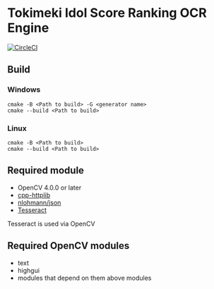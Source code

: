 # Tokimeki Idol Score Ranking OCR Engine

[![CircleCI](https://circleci.com/gh/AinoMegumi/TokidolRankingOCREngine.svg?style=svg)](https://circleci.com/gh/AinoMegumi/TokidolRankingOCREngine)

## Build

### Windows

```shell
cmake -B <Path to build> -G <generator name>
cmake --build <Path to build>
```

### Linux

```shell
cmake -B <Path to build>
cmake --build <Path to build>
```

## Required module

- OpenCV 4.0.0 or later
- [cpp-httplib](https://github.com/yhirose/cpp-httplib)
- [nlohmann/json](https://github.com/nlohmann/json)
- [Tesseract](https://github.com/tesseract-ocr/tesseract)

Tesseract is used via OpenCV

## Required OpenCV modules

- text
- highgui
- modules that depend on them above modules
